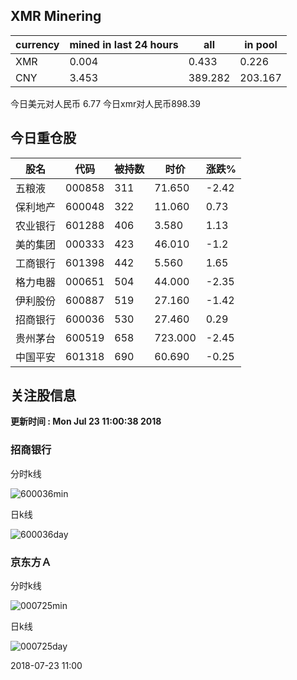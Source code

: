 ## XMR Minering

|currency|mined in last 24 hours|all|in pool|
|---|---|---|---|
|XMR|0.004|0.433|0.226|
|CNY|3.453|389.282|203.167|

今日美元对人民币 6.77	今日xmr对人民币898.39


## 今日重仓股 

|股名|代码|被持数|时价|涨跌%|
|---|---|---|---|---|
|五粮液|000858|311|71.650|-2.42|
|保利地产|600048|322|11.060|0.73|
|农业银行|601288|406|3.580|1.13|
|美的集团|000333|423|46.010|-1.2|
|工商银行|601398|442|5.560|1.65|
|格力电器|000651|504|44.000|-2.35|
|伊利股份|600887|519|27.160|-1.42|
|招商银行|600036|530|27.460|0.29|
|贵州茅台|600519|658|723.000|-2.45|
|中国平安|601318|690|60.690|-0.25|

## 关注股信息
**更新时间 : Mon Jul 23 11:00:38 2018**
### 招商银行 
分时k线

![600036min](http://image.sinajs.cn/newchart/min/n/sh600036.gif)

日k线

![600036day](http://image.sinajs.cn/newchart/daily/n/sh600036.gif)

### 京东方Ａ 
分时k线

![000725min](http://image.sinajs.cn/newchart/min/n/sz000725.gif)

日k线

![000725day](http://image.sinajs.cn/newchart/daily/n/sz000725.gif)

2018-07-23 11:00